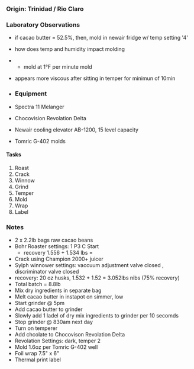 ### Origin: Trinidad / Rio Claro


### Laboratory Observations
- if cacao butter = 52.5%, then, mold in newair fridge w/ temp setting '4'
- how does temp and humidity impact molding
- - mold at 1°F per minute mold
- appears more viscous after sitting in temper for minimun of 10min

- ### Equipment
- Spectra 11 Melanger
- Chocovision Revolation Delta
- Newair cooling elevator AB-1200, 15 level capacity
- Tomric G-402 molds

#### Tasks
1. Roast
2. Crack
3. Winnow
4. Grind
5. Temper
6. Mold
7. Wrap
8. Label

### Notes
- 2 x 2.2lb bags raw cacao beans
- Bohr Roaster settings: 1 P3 C Start
  - recovery 1.556 + 1.534 lbs = 
- Crack using Champion 2000+ juicer 
- Sylph winnower settings: vaccuum adjustment valve closed , discriminator valve closed
- recovery: 20 oz husks, 1.532 + 1.52 = 3.052lbs nibs (75% recovery) 
- Total batch = 8.8lb
- Mix dry ingredients in separate bag
- Melt cacao butter in instapot on simmer, low
- Start grinder @ 5pm
- Add cacao butter to grinder 
- Slowly add 1 ladel of dry mix ingredients to grinder per 10 secomds 
- Stop grinder @ 830am next day
- Turn on temperer
- Add chcolate to Chocovison Revolation Delta
- Revolation Settings: dark, temper 2
- Mold 1.6oz per Tomric G-402 well
- Foil wrap 7.5" x 6" 
- Thermal print label

